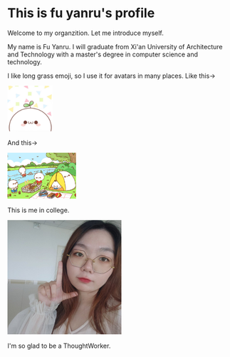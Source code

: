 # This is fu yanru's profile

Welcome to my organzition. Let me introduce myself.

My name is Fu Yanru. I will graduate from Xi'an University of  Architecture and Technology with a master's degree in computer science and technology.

I like long grass emoji, so I use it for avatars in many places. Like this->

<img src="README.assets/头像1.jpeg" alt="头像1" style="zoom: 10%;" />

And this->

<img src="README.assets/9-1.jpg" alt="9-1" style="zoom:15%;" />

This is me in college.

<img src="README.assets/image-20220309123822083.png" alt="image-20220309123822083" style="zoom: 25%;" />

I'm so glad to be a ThoughtWorker.